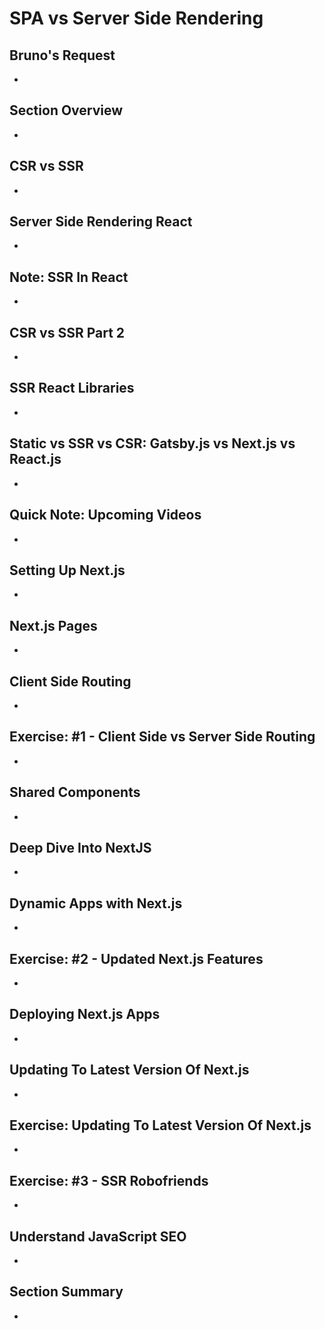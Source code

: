 # SPA vs Server Side Rendering

## Bruno's Request
- 

## Section Overview
- 

## CSR vs SSR
- 

## Server Side Rendering React
- 

## Note: SSR In React
- 

## CSR vs SSR Part 2
- 

## SSR React Libraries
- 

## Static vs SSR vs CSR: Gatsby.js vs Next.js vs React.js
- 

## Quick Note: Upcoming Videos
- 

## Setting Up Next.js
- 

## Next.js Pages
- 

## Client Side Routing
- 

## Exercise: #1 - Client Side vs Server Side Routing
- 

## Shared Components
- 

## Deep Dive Into NextJS
- 

## Dynamic Apps with Next.js
- 

## Exercise: #2 - Updated Next.js Features
- 

## Deploying Next.js Apps
- 

## Updating To Latest Version Of Next.js
- 

## Exercise: Updating To Latest Version Of Next.js
- 

## Exercise: #3 - SSR Robofriends
- 

## Understand JavaScript SEO
- 

## Section Summary
- 
